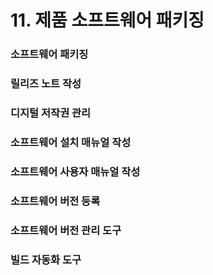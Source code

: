 # 11. 제품 소프트웨어 패키징

### 소프트웨어 패키징

### 릴리즈 노트 작성

### 디지털 저작권 관리

### 소프트웨어 설치 매뉴얼 작성

### 소프트웨어 사용자 매뉴얼 작성

### 소프트웨어 버전 등록

### 소프트웨어 버전 관리 도구

### 빌드 자동화 도구


